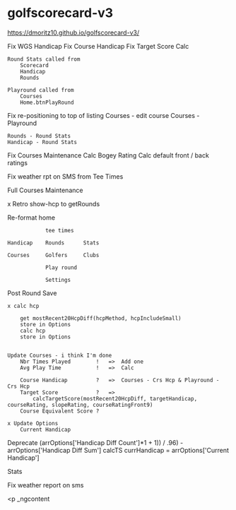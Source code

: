 # golfscorecard-v3
 
https://dmoritz10.github.io/golfscorecard-v3/


Fix WGS Handicap
    Fix Course Handicap 
    Fix Target Score Calc

    Round Stats called from 
        Scorecard
        Handicap
        Rounds

    Playround called from
        Courses
        Home.btnPlayRound

Fix re-positioning to top of listing
    Courses - edit course
    Courses - Playround

    Rounds - Round Stats
    Handicap - Round Stats

Fix Courses Maintenance
    Calc Bogey Rating
    Calc default front / back ratings

Fix weather rpt on SMS from Tee Times




Full Courses Maintenance

x Retro show-hcp to getRounds

Re-format home

                tee times

    Handicap	Rounds		Stats

    Courses		Golfers		Clubs

                Play round

                Settings 

Post Round Save

    x calc hcp

        get mostRecent20HcpDiff(hcpMethod, hcpIncludeSmall)
        store in Options
        calc hcp
        store in Options


    Update Courses - i think I'm done
        Nbr Times Played        !	=>  Add one
        Avg Play Time	        !   =>  Calc
        
        Course Handicap	        ?   =>  Courses - Crs Hcp & Playround - Crs Hcp
        Target Score	        ?   =>  
            calcTargetScore(mostRecent20HcpDiff, targetHandicap, courseRating, slopeRating, courseRatingFront9)
        Course Equivalent Score ?

    x Update Options
        Current Handicap

Deprecate
    (arrOptions['Handicap Diff Count']*1 + 1)) / .96) - arrOptions['Handicap Diff Sum']
    calcTS
    currHandicap = arrOptions['Current Handicap']


Stats


Fix weather report on sms

</a></div></div><p _ngcontent-sc271="">
</a></div ></div > <p _ngcontent
